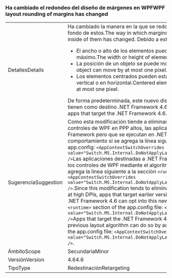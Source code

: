 ### <a name="wpf-layout-rounding-of-margins-has-changed"></a><span data-ttu-id="13a2f-101">Ha cambiado el redondeo del diseño de márgenes en WPF</span><span class="sxs-lookup"><span data-stu-id="13a2f-101">WPF layout rounding of margins has changed</span></span>

|   |   |
|---|---|
|<span data-ttu-id="13a2f-102">Detalles</span><span class="sxs-lookup"><span data-stu-id="13a2f-102">Details</span></span>|<span data-ttu-id="13a2f-103">Ha cambiado la manera en la que se redondean los márgenes, así como los bordes y el fondo de estos.</span><span class="sxs-lookup"><span data-stu-id="13a2f-103">The way in which margins are rounded and borders and the background inside of them has changed.</span></span> <span data-ttu-id="13a2f-104">Debido a este cambio:</span><span class="sxs-lookup"><span data-stu-id="13a2f-104">As a result of this change:</span></span><ul><li><span data-ttu-id="13a2f-105">El ancho o alto de los elementos puede aumentar o disminuir un píxel como máximo.</span><span class="sxs-lookup"><span data-stu-id="13a2f-105">The width or height of elements may grow or shrink by at most one pixel.</span></span></li><li><span data-ttu-id="13a2f-106">La posición de un objeto se puede mover un píxel como máximo.</span><span class="sxs-lookup"><span data-stu-id="13a2f-106">The placement of an object can move by at most one pixel.</span></span></li><li><span data-ttu-id="13a2f-107">Los elementos centrados pueden estar descentrados como máximo en un píxel en vertical o en horizontal.</span><span class="sxs-lookup"><span data-stu-id="13a2f-107">Centered elements can be vertically or horizontally off center by at most one pixel.</span></span></li></ul><span data-ttu-id="13a2f-108">De forma predeterminada, este nuevo diseño solo está habilitado para las aplicaciones que tienen como destino .NET Framework 4.6.</span><span class="sxs-lookup"><span data-stu-id="13a2f-108">By default, this new layout is enabled only for apps that target the .NET Framework 4.6.</span></span>|
|<span data-ttu-id="13a2f-109">Sugerencia</span><span class="sxs-lookup"><span data-stu-id="13a2f-109">Suggestion</span></span>|<span data-ttu-id="13a2f-110">Como esta modificación tiende a eliminar el recorte de la parte derecha o inferior de los controles de WPF en PPP altos, las aplicaciones destinadas a versiones anteriores de .NET Framework pero que se ejecutan en .NET Framework 4.6 pueden optar por este nuevo comportamiento si se agrega la línea siguiente a la sección <code>&lt;runtime&gt;</code> del archivo app.config: <code>&lt;AppContextSwitchOverrides value=&quot;Switch.MS.Internal.DoNotApplyLayoutRoundingToMarginsAndBorderThickness=false&quot; /&gt;</code>Las aplicaciones destinadas a .NET Framework 4.6 pero en las que se quiere representar los controles de WPF mediante el algoritmo de diseño anterior lo pueden hacer si se agrega la línea siguiente a la sección <code>&lt;runtime&gt;</code> del archivo app.config: <code>&lt;AppContextSwitchOverrides value=&quot;Switch.MS.Internal.DoNotApplyLayoutRoundingToMarginsAndBorderThickness=true&quot; /&gt;</code>.</span><span class="sxs-lookup"><span data-stu-id="13a2f-110">Since this modification tends to eliminate clipping of the right or bottom of WPF controls at high DPIs, apps that target earlier versions of the .NET Framework but are running on the .NET Framework 4.6 can opt into this new behavior by adding the following line to the <code>&lt;runtime&gt;</code> section of the app.config file: <code>&lt;AppContextSwitchOverrides value=&quot;Switch.MS.Internal.DoNotApplyLayoutRoundingToMarginsAndBorderThickness=false&quot; /&gt;</code>Apps that target the .NET Framework 4.6 but want WPF controls to render using the previous layout algorithm can do so by adding the following line to the <code>&lt;runtime&gt;</code> section of the app.config file: <code>&lt;AppContextSwitchOverrides value=&quot;Switch.MS.Internal.DoNotApplyLayoutRoundingToMarginsAndBorderThickness=true&quot; /&gt;</code>.</span></span>|
|<span data-ttu-id="13a2f-111">Ámbito</span><span class="sxs-lookup"><span data-stu-id="13a2f-111">Scope</span></span>|<span data-ttu-id="13a2f-112">Secundaria</span><span class="sxs-lookup"><span data-stu-id="13a2f-112">Minor</span></span>|
|<span data-ttu-id="13a2f-113">Versión</span><span class="sxs-lookup"><span data-stu-id="13a2f-113">Version</span></span>|<span data-ttu-id="13a2f-114">4.6</span><span class="sxs-lookup"><span data-stu-id="13a2f-114">4.6</span></span>|
|<span data-ttu-id="13a2f-115">Tipo</span><span class="sxs-lookup"><span data-stu-id="13a2f-115">Type</span></span>|<span data-ttu-id="13a2f-116">Redestinación</span><span class="sxs-lookup"><span data-stu-id="13a2f-116">Retargeting</span></span>|

